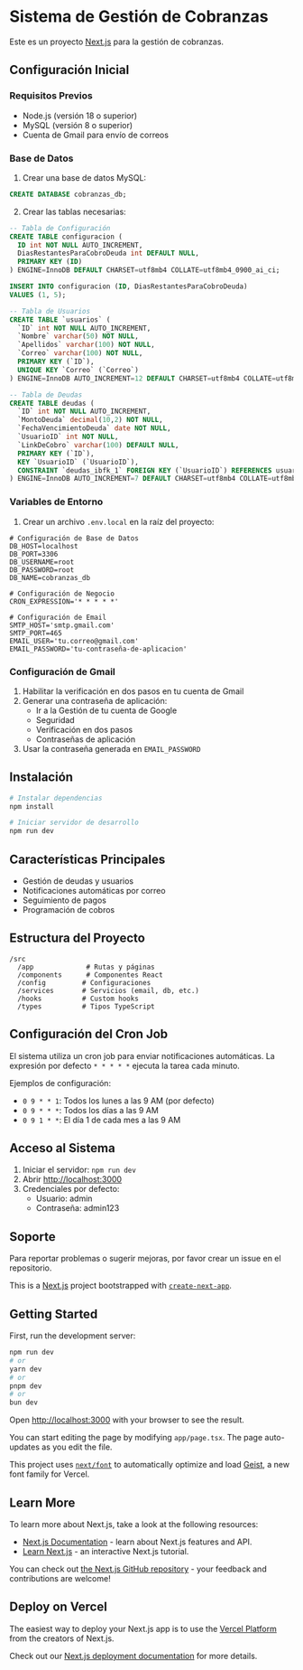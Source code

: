 # Sistema de Gestión de Cobranzas

Este es un proyecto [Next.js](https://nextjs.org) para la gestión de cobranzas.

## Configuración Inicial

### Requisitos Previos

- Node.js (versión 18 o superior)
- MySQL (versión 8 o superior)
- Cuenta de Gmail para envío de correos

### Base de Datos

1. Crear una base de datos MySQL:
```sql
CREATE DATABASE cobranzas_db;
```

2. Crear las tablas necesarias:
```sql
-- Tabla de Configuración
CREATE TABLE configuracion (
  ID int NOT NULL AUTO_INCREMENT,
  DiasRestantesParaCobroDeuda int DEFAULT NULL,
  PRIMARY KEY (ID)
) ENGINE=InnoDB DEFAULT CHARSET=utf8mb4 COLLATE=utf8mb4_0900_ai_ci;

INSERT INTO configuracion (ID, DiasRestantesParaCobroDeuda) 
VALUES (1, 5);

-- Tabla de Usuarios
CREATE TABLE `usuarios` (
  `ID` int NOT NULL AUTO_INCREMENT,
  `Nombre` varchar(50) NOT NULL,
  `Apellidos` varchar(100) NOT NULL,
  `Correo` varchar(100) NOT NULL,
  PRIMARY KEY (`ID`),
  UNIQUE KEY `Correo` (`Correo`)
) ENGINE=InnoDB AUTO_INCREMENT=12 DEFAULT CHARSET=utf8mb4 COLLATE=utf8mb4_0900_ai_ci;

-- Tabla de Deudas
CREATE TABLE deudas (
  `ID` int NOT NULL AUTO_INCREMENT,
  `MontoDeuda` decimal(10,2) NOT NULL,
  `FechaVencimientoDeuda` date NOT NULL,
  `UsuarioID` int NOT NULL,
  `LinkDeCobro` varchar(100) DEFAULT NULL,
  PRIMARY KEY (`ID`),
  KEY `UsuarioID` (`UsuarioID`),
  CONSTRAINT `deudas_ibfk_1` FOREIGN KEY (`UsuarioID`) REFERENCES usuarios (`ID`) ON DELETE CASCADE
) ENGINE=InnoDB AUTO_INCREMENT=7 DEFAULT CHARSET=utf8mb4 COLLATE=utf8mb4_0900_ai_ci;
```

### Variables de Entorno

1. Crear un archivo `.env.local` en la raíz del proyecto:
```plaintext
# Configuración de Base de Datos
DB_HOST=localhost
DB_PORT=3306
DB_USERNAME=root
DB_PASSWORD=root
DB_NAME=cobranzas_db

# Configuración de Negocio
CRON_EXPRESSION='* * * * *'

# Configuración de Email
SMTP_HOST='smtp.gmail.com'
SMTP_PORT=465
EMAIL_USER='tu.correo@gmail.com'
EMAIL_PASSWORD='tu-contraseña-de-aplicacion'
```

### Configuración de Gmail

1. Habilitar la verificación en dos pasos en tu cuenta de Gmail
2. Generar una contraseña de aplicación:
   - Ir a la Gestión de tu cuenta de Google
   - Seguridad
   - Verificación en dos pasos
   - Contraseñas de aplicación
3. Usar la contraseña generada en `EMAIL_PASSWORD`

## Instalación

```bash
# Instalar dependencias
npm install

# Iniciar servidor de desarrollo
npm run dev
```

## Características Principales

- Gestión de deudas y usuarios
- Notificaciones automáticas por correo
- Seguimiento de pagos
- Programación de cobros

## Estructura del Proyecto

```plaintext
/src
  /app             # Rutas y páginas
  /components      # Componentes React
  /config         # Configuraciones
  /services       # Servicios (email, db, etc.)
  /hooks          # Custom hooks
  /types          # Tipos TypeScript
```

## Configuración del Cron Job

El sistema utiliza un cron job para enviar notificaciones automáticas. La expresión por defecto `* * * * *` ejecuta la tarea cada minuto. 

Ejemplos de configuración:
- `0 9 * * 1`: Todos los lunes a las 9 AM (por defecto)
- `0 9 * * *`: Todos los días a las 9 AM
- `0 9 1 * *`: El día 1 de cada mes a las 9 AM

## Acceso al Sistema

1. Iniciar el servidor: `npm run dev`
2. Abrir [http://localhost:3000](http://localhost:3000)
3. Credenciales por defecto:
   - Usuario: admin
   - Contraseña: admin123

## Soporte

Para reportar problemas o sugerir mejoras, por favor crear un issue en el repositorio.

This is a [Next.js](https://nextjs.org) project bootstrapped with [`create-next-app`](https://nextjs.org/docs/app/api-reference/cli/create-next-app).

## Getting Started

First, run the development server:

```bash
npm run dev
# or
yarn dev
# or
pnpm dev
# or
bun dev
```

Open [http://localhost:3000](http://localhost:3000) with your browser to see the result.

You can start editing the page by modifying `app/page.tsx`. The page auto-updates as you edit the file.

This project uses [`next/font`](https://nextjs.org/docs/app/building-your-application/optimizing/fonts) to automatically optimize and load [Geist](https://vercel.com/font), a new font family for Vercel.

## Learn More

To learn more about Next.js, take a look at the following resources:

- [Next.js Documentation](https://nextjs.org/docs) - learn about Next.js features and API.
- [Learn Next.js](https://nextjs.org/learn) - an interactive Next.js tutorial.

You can check out [the Next.js GitHub repository](https://github.com/vercel/next.js) - your feedback and contributions are welcome!

## Deploy on Vercel

The easiest way to deploy your Next.js app is to use the [Vercel Platform](https://vercel.com/new?utm_medium=default-template&filter=next.js&utm_source=create-next-app&utm_campaign=create-next-app-readme) from the creators of Next.js.

Check out our [Next.js deployment documentation](https://nextjs.org/docs/app/building-your-application/deploying) for more details.
